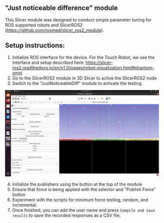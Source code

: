 ## "Just noticeable difference" module
This Slicer module was designed to conduct simple parameter tuning for 
ROS supported robots and SlicerROS2 (https://github.com/rosmed/slicer_ros2_module).

## Setup instructions:

1. Initialize ROS interface for the device. For the Touch Robot, we use the interface and setup described here: https://slicer-ros2.readthedocs.io/en/v1.0/pages/robot-visualization.html#phantom-omni
2. Go to the SlicerROS2 module in 3D Slicer to active the SlicerROS2 node
3. Switch to the "JustNoticeableDiff" module to activate the testing

![My image](JustNoticeableDiff/Resources/UserInterface.png)

4. Initialize the publishers using the button at the top of the module
5. Ensure that force is being applied with the selector and "Publish Force" button
6. Experiment with the scripts for minimum force testing, random, and incremental.
7. Once finished, you can add the user name and press ``Compile and save results`` to save the recorded responses as a CSV file.
